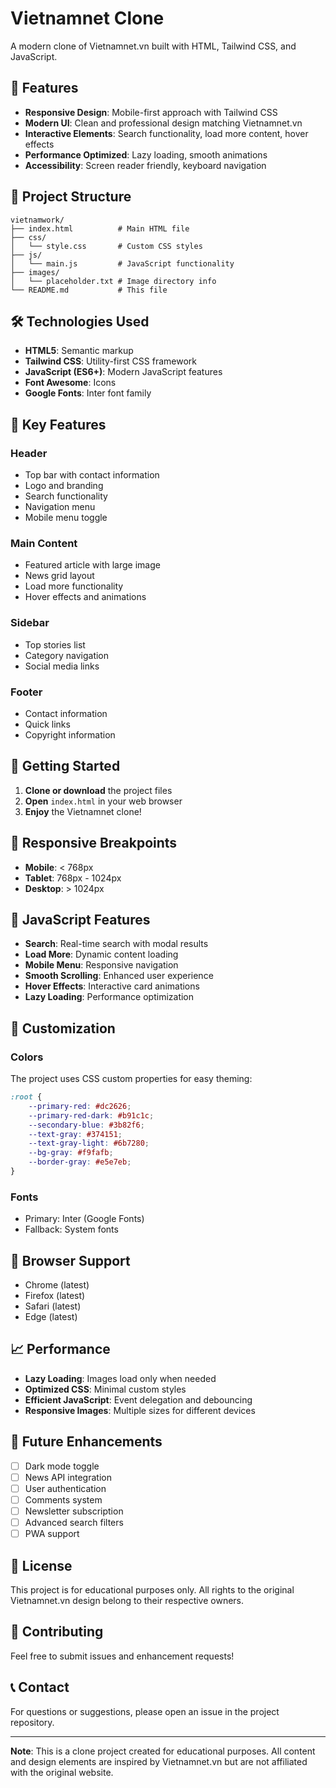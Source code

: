# Vietnamnet Clone

A modern clone of Vietnamnet.vn built with HTML, Tailwind CSS, and JavaScript.

## 🚀 Features

- **Responsive Design**: Mobile-first approach with Tailwind CSS
- **Modern UI**: Clean and professional design matching Vietnamnet.vn
- **Interactive Elements**: Search functionality, load more content, hover effects
- **Performance Optimized**: Lazy loading, smooth animations
- **Accessibility**: Screen reader friendly, keyboard navigation

## 📁 Project Structure

```
vietnamwork/
├── index.html          # Main HTML file
├── css/
│   └── style.css       # Custom CSS styles
├── js/
│   └── main.js         # JavaScript functionality
├── images/
│   └── placeholder.txt # Image directory info
└── README.md           # This file
```

## 🛠️ Technologies Used

- **HTML5**: Semantic markup
- **Tailwind CSS**: Utility-first CSS framework
- **JavaScript (ES6+)**: Modern JavaScript features
- **Font Awesome**: Icons
- **Google Fonts**: Inter font family

## 🎨 Key Features

### Header
- Top bar with contact information
- Logo and branding
- Search functionality
- Navigation menu
- Mobile menu toggle

### Main Content
- Featured article with large image
- News grid layout
- Load more functionality
- Hover effects and animations

### Sidebar
- Top stories list
- Category navigation
- Social media links

### Footer
- Contact information
- Quick links
- Copyright information

## 🚀 Getting Started

1. **Clone or download** the project files
2. **Open** `index.html` in your web browser
3. **Enjoy** the Vietnamnet clone!

## 📱 Responsive Breakpoints

- **Mobile**: < 768px
- **Tablet**: 768px - 1024px
- **Desktop**: > 1024px

## 🎯 JavaScript Features

- **Search**: Real-time search with modal results
- **Load More**: Dynamic content loading
- **Mobile Menu**: Responsive navigation
- **Smooth Scrolling**: Enhanced user experience
- **Hover Effects**: Interactive card animations
- **Lazy Loading**: Performance optimization

## 🎨 Customization

### Colors
The project uses CSS custom properties for easy theming:
```css
:root {
    --primary-red: #dc2626;
    --primary-red-dark: #b91c1c;
    --secondary-blue: #3b82f6;
    --text-gray: #374151;
    --text-gray-light: #6b7280;
    --bg-gray: #f9fafb;
    --border-gray: #e5e7eb;
}
```

### Fonts
- Primary: Inter (Google Fonts)
- Fallback: System fonts

## 🔧 Browser Support

- Chrome (latest)
- Firefox (latest)
- Safari (latest)
- Edge (latest)

## 📈 Performance

- **Lazy Loading**: Images load only when needed
- **Optimized CSS**: Minimal custom styles
- **Efficient JavaScript**: Event delegation and debouncing
- **Responsive Images**: Multiple sizes for different devices

## 🚀 Future Enhancements

- [ ] Dark mode toggle
- [ ] News API integration
- [ ] User authentication
- [ ] Comments system
- [ ] Newsletter subscription
- [ ] Advanced search filters
- [ ] PWA support

## 📄 License

This project is for educational purposes only. All rights to the original Vietnamnet.vn design belong to their respective owners.

## 🤝 Contributing

Feel free to submit issues and enhancement requests!

## 📞 Contact

For questions or suggestions, please open an issue in the project repository.

---

**Note**: This is a clone project created for educational purposes. All content and design elements are inspired by Vietnamnet.vn but are not affiliated with the original website.
